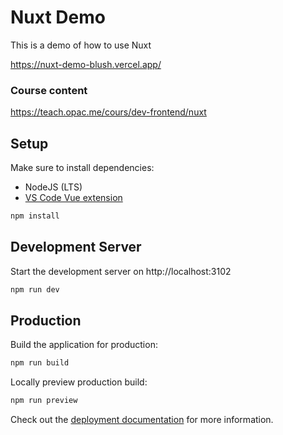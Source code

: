 # Nuxt Demo

This is a demo of how to use Nuxt

https://nuxt-demo-blush.vercel.app/

### Course content

https://teach.opac.me/cours/dev-frontend/nuxt

## Setup

Make sure to install dependencies:

- NodeJS (LTS)
- [VS Code Vue extension](https://marketplace.visualstudio.com/items?itemName=Vue.volar)

```bash
npm install
```

## Development Server

Start the development server on http://localhost:3102

```bash
npm run dev
```

## Production

Build the application for production:

```bash
npm run build
```

Locally preview production build:

```bash
npm run preview
```

Check out the [deployment documentation](https://nuxt.com/docs/getting-started/deployment) for more information.

